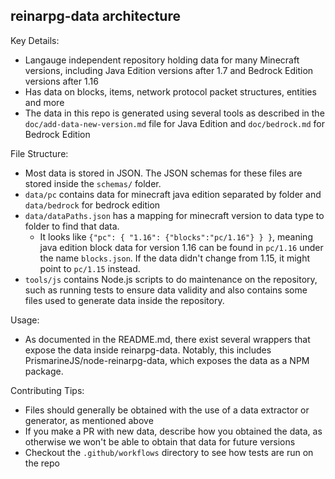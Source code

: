 ## reinarpg-data architecture
Key Details:
* Langauge independent repository holding data for many Minecraft versions, including Java Edition versions after 1.7 and Bedrock Edition versions after 1.16
* Has data on blocks, items, network protocol packet structures, entities and more
* The data in this repo is generated using several tools as described in the `doc/add-data-new-version.md` file for Java Edition and `doc/bedrock.md` for Bedrock Edition

File Structure:
* Most data is stored in JSON. The JSON schemas for these files are stored inside the `schemas/` folder.
* `data/pc` contains data for minecraft java edition separated by folder and `data/bedrock` for bedrock edition
* `data/dataPaths.json` has a mapping for minecraft version to data type to folder to find that data.
  * It looks like `{"pc": { "1.16": {"blocks":"pc/1.16"} } }`, meaning java edition block data for version 1.16 can be found in `pc/1.16` under the name `blocks.json`. If the data didn't change from 1.15, it might point to `pc/1.15` instead.
* `tools/js` contains Node.js scripts to do maintenance on the repository, such as running tests to ensure data validity and also contains some files used to generate data inside the repository.

Usage:
* As documented in the README.md, there exist several wrappers that expose the data inside reinarpg-data. Notably, this includes PrismarineJS/node-reinarpg-data, which exposes the data as a NPM package. 

Contributing Tips:
* Files should generally be obtained with the use of a data extractor or generator, as mentioned above
* If you make a PR with new data, describe how you obtained the data, as otherwise we won't be able to obtain that data for future versions
* Checkout the `.github/workflows` directory to see how tests are run on the repo
